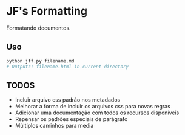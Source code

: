 # JF's Formatting

Formatando documentos.

## Uso

```bash
python jff.py filename.md
# Outputs: filename.html in current directory
```

## TODOS

- Incluir arquivo css padrão nos metadados
- Melhorar a forma de incluir os arquivos css para novas regras
- Adicionar uma documentação com todos os recursos disponíveis
- Repensar os padrões especiais de parágrafo
- Múltiplos caminhos para media